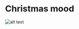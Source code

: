 # Christmas mood

![alt text](https://github.com/HannaBorodina/HannaBorodina.github.io/blob/master/x-mas%20tree.png "x-mas tree")
